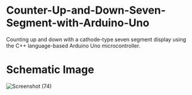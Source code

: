 # Counter-Up-and-Down-Seven-Segment-with-Arduino-Uno
Counting up and down with a cathode-type seven segment display using the C++ language-based Arduino Uno microcontroller.

# Schematic Image
![Screenshot (74)](https://user-images.githubusercontent.com/101104676/225518307-30a2a25a-d6ed-47ea-a449-5d5c01cda238.png)
